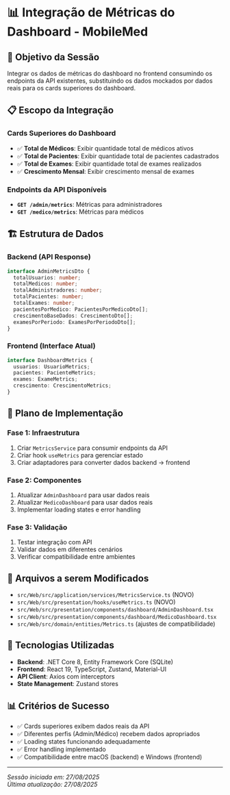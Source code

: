 # 📊 Integração de Métricas do Dashboard - MobileMed

## 🎯 Objetivo da Sessão

Integrar os dados de métricas do dashboard no frontend consumindo os endpoints da API existentes, substituindo os dados mockados por dados reais para os cards superiores do dashboard.

## 📋 Escopo da Integração

### Cards Superiores do Dashboard
- ✅ **Total de Médicos**: Exibir quantidade total de médicos ativos
- ✅ **Total de Pacientes**: Exibir quantidade total de pacientes cadastrados  
- ✅ **Total de Exames**: Exibir quantidade total de exames realizados
- ✅ **Crescimento Mensal**: Exibir crescimento mensal de exames

### Endpoints da API Disponíveis
- **`GET /admin/metrics`**: Métricas para administradores
- **`GET /medico/metrics`**: Métricas para médicos

## 🏗️ Estrutura de Dados

### Backend (API Response)
```typescript
interface AdminMetricsDto {
  totalUsuarios: number;
  totalMedicos: number;
  totalAdministradores: number;
  totalPacientes: number;
  totalExames: number;
  pacientesPorMedico: PacientesPorMedicoDto[];
  crescimentoBaseDados: CrescimentoDto[];
  examesPorPeriodo: ExamesPorPeriodoDto[];
}
```

### Frontend (Interface Atual)
```typescript
interface DashboardMetrics {
  usuarios: UsuarioMetrics;
  pacientes: PacienteMetrics;
  exames: ExameMetrics;
  crescimento: CrescimentoMetrics;
}
```

## 🚀 Plano de Implementação

### Fase 1: Infraestrutura
1. Criar `MetricsService` para consumir endpoints da API
2. Criar hook `useMetrics` para gerenciar estado
3. Criar adaptadores para converter dados backend → frontend

### Fase 2: Componentes
1. Atualizar `AdminDashboard` para usar dados reais
2. Atualizar `MedicoDashboard` para usar dados reais
3. Implementar loading states e error handling

### Fase 3: Validação
1. Testar integração com API
2. Validar dados em diferentes cenários
3. Verificar compatibilidade entre ambientes

## 📄 Arquivos a serem Modificados

- `src/Web/src/application/services/MetricsService.ts` (NOVO)
- `src/Web/src/presentation/hooks/useMetrics.ts` (NOVO)
- `src/Web/src/presentation/components/dashboard/AdminDashboard.tsx`
- `src/Web/src/presentation/components/dashboard/MedicoDashboard.tsx`
- `src/Web/src/domain/entities/Metrics.ts` (ajustes de compatibilidade)

## 🔧 Tecnologias Utilizadas

- **Backend**: .NET Core 8, Entity Framework Core (SQLite)
- **Frontend**: React 19, TypeScript, Zustand, Material-UI
- **API Client**: Axios com interceptors
- **State Management**: Zustand stores

## 📊 Critérios de Sucesso

- ✅ Cards superiores exibem dados reais da API
- ✅ Diferentes perfis (Admin/Médico) recebem dados apropriados
- ✅ Loading states funcionando adequadamente
- ✅ Error handling implementado
- ✅ Compatibilidade entre macOS (backend) e Windows (frontend)

---

*Sessão iniciada em: 27/08/2025*  
*Última atualização: 27/08/2025*
